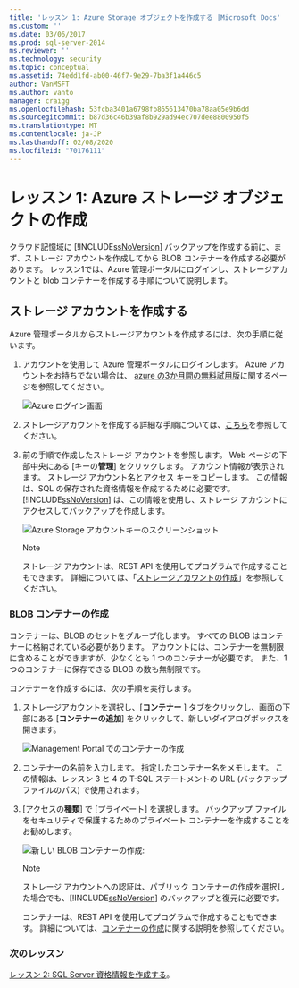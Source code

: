 ```yaml
---
title: 'レッスン 1: Azure Storage オブジェクトを作成する |Microsoft Docs'
ms.custom: ''
ms.date: 03/06/2017
ms.prod: sql-server-2014
ms.reviewer: ''
ms.technology: security
ms.topic: conceptual
ms.assetid: 74edd1fd-ab00-46f7-9e29-7ba3f1a446c5
author: VanMSFT
ms.author: vanto
manager: craigg
ms.openlocfilehash: 53fcba3401a6798fb865613470ba78aa05e9b6dd
ms.sourcegitcommit: b87d36c46b39af8b929ad94ec707dee8800950f5
ms.translationtype: MT
ms.contentlocale: ja-JP
ms.lasthandoff: 02/08/2020
ms.locfileid: "70176111"
---
```

# <a name="lesson-1-create-azure-storage-objects"></a>レッスン 1: Azure ストレージ オブジェクトの作成
  クラウド記憶域に [!INCLUDE[ssNoVersion](../includes/ssnoversion-md.md)] バックアップを作成する前に、まず、ストレージ アカウントを作成してから BLOB コンテナーを作成する必要があります。 レッスン1では、Azure 管理ポータルにログインし、ストレージアカウントと blob コンテナーを作成する手順について説明します。  
  
## <a name="create-a-storage-account"></a>ストレージ アカウントを作成する  
 Azure 管理ポータルからストレージアカウントを作成するには、次の手順に従います。  
  
1.  アカウントを使用して Azure 管理ポータルにログインします。 Azure アカウントをお持ちでない場合は、 [azure の3か月間の無料試用版](https://go.microsoft.com/fwlink/?LinkId=271927)に関するページを参照してください。  
  
     ![Azure ログイン画面](../../2014/tutorials/media/windowazurelogin-backuptocloud.gif "Azure ログイン画面")  
  
2.  ストレージアカウントを作成する詳細な手順については、[こちら](https://go.microsoft.com/fwlink/?LinkId=271926)を参照してください。  
  
3.  前の手順で作成したストレージ アカウントを参照します。 Web ページの下部中央にある [キーの**管理**] をクリックします。 アカウント情報が表示されます。 ストレージ アカウント名とアクセス キーをコピーします。 この情報は、SQL の保存された資格情報を作成するために必要です。 
  [!INCLUDE[ssNoVersion](../includes/ssnoversion-md.md)] は、この情報を使用し、ストレージ アカウントにアクセスしてバックアップを作成します。  
  
     ![Azure Storage アカウントキーのスクリーンショット](../../2014/tutorials/media/manageaccesskeys-backuptocloud.gif "Azure Storage アカウントキーのスクリーンショット")  
  
    > [!NOTE]  
    >  ストレージ アカウントは、REST API を使用してプログラムで作成することもできます。 詳細については、「[ストレージアカウントの作成](https://go.microsoft.com/fwlink/?LinkId=271928)」を参照してください。  
  
### <a name="create-a-blob-container"></a>BLOB コンテナーの作成  
 コンテナーは、BLOB のセットをグループ化します。 すべての BLOB はコンテナーに格納されている必要があります。 アカウントには、コンテナーを無制限に含めることができますが、少なくとも 1 つのコンテナーが必要です。 また、1 つのコンテナーに保存できる BLOB の数も無制限です。  
  
 コンテナーを作成するには、次の手順を実行します。  
  
1.  ストレージアカウントを選択し、[**コンテナー** ] タブをクリックし、画面の下部にある [**コンテナーの追加**] をクリックして、新しいダイアログボックスを開きます。  
  
     ![Management Portal でのコンテナーの作成](../../2014/tutorials/media/backuptocloud.gif "Management Portal でのコンテナーの作成")  
  
2.  コンテナーの名前を入力します。 指定したコンテナー名をメモします。 この情報は、レッスン 3 と 4 の T-SQL ステートメントの URL (バックアップ ファイルのパス) で使用されます。  
  
3.  [アクセスの**種類**] で [プライベート] を選択します。 バックアップ ファイルをセキュリティで保護するためのプライベート コンテナーを作成することをお勧めします。  
  
     ![新しい BLOB コンテナーの作成:](../../2014/tutorials/media/backuptocloud-newblobcontainer.gif "新しい BLOB コンテナーの作成:")  
  
    > [!NOTE]  
    >  ストレージ アカウントへの認証は、パブリック コンテナーの作成を選択した場合でも、[!INCLUDE[ssNoVersion](../includes/ssnoversion-md.md)] のバックアップと復元に必要です。  
    >   
    >  コンテナーは、REST API を使用してプログラムで作成することもできます。 詳細については、[コンテナーの作成](https://go.microsoft.com/fwlink/?LinkId=271946)に関する説明を参照してください。  
  
### <a name="next-lesson"></a>次のレッスン  
 [レッスン 2: SQL Server 資格情報を作成する](../../2014/tutorials/lesson-2-create-a-sql-server-credential.md)。  
  
  
